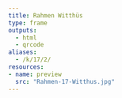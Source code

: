 ```yaml
---
title: Rahmen Witthüs
type: frame
outputs:
  - html
  - qrcode
aliases:
  - /k/17/2/
resources:
- name: preview
  src: "Rahmen-17-Witthus.jpg"
---
```

